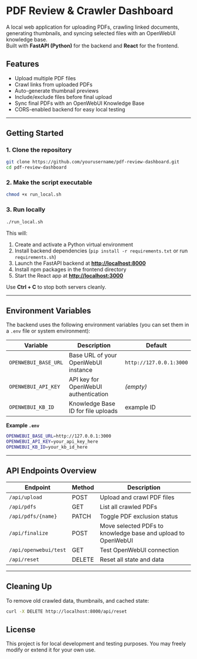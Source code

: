 # PDF Review & Crawler Dashboard

A local web application for uploading PDFs, crawling linked documents, generating thumbnails, and syncing selected files with an OpenWebUI knowledge base.  
Built with **FastAPI (Python)** for the backend and **React** for the frontend.


## Features
- Upload multiple PDF files  
- Crawl links from uploaded PDFs  
- Auto-generate thumbnail previews  
- Include/exclude files before final upload  
- Sync final PDFs with an OpenWebUI Knowledge Base  
- CORS-enabled backend for easy local testing  

---

## Getting Started

### 1. Clone the repository
```bash
git clone https://github.com/yourusername/pdf-review-dashboard.git
cd pdf-review-dashboard
````

### 2. Make the script executable

```bash
chmod +x run_local.sh
```

### 3. Run locally

```bash
./run_local.sh
```

This will:

1. Create and activate a Python virtual environment
2. Install backend dependencies (`pip install -r requirements.txt` or run `requirements.sh`)
3. Launch the FastAPI backend at **[http://localhost:8000](http://localhost:8000)**
4. Install npm packages in the frontend directory
5. Start the React app at **[http://localhost:3000](http://localhost:3000)**

Use **Ctrl + C** to stop both servers cleanly.

---

## Environment Variables

The backend uses the following environment variables (you can set them in a `.env` file or system environment):

| Variable             | Description                          | Default                 |
| -------------------- | ------------------------------------ | ----------------------- |
| `OPENWEBUI_BASE_URL` | Base URL of your OpenWebUI instance  | `http://127.0.0.1:3000` |
| `OPENWEBUI_API_KEY`  | API key for OpenWebUI authentication | *(empty)*               |
| `OPENWEBUI_KB_ID`    | Knowledge Base ID for file uploads   | example ID              |

**Example `.env`**

```bash
OPENWEBUI_BASE_URL=http://127.0.0.1:3000
OPENWEBUI_API_KEY=your_api_key_here
OPENWEBUI_KB_ID=your_kb_id_here
```

---

## API Endpoints Overview

| Endpoint              | Method | Description                                                  |
| --------------------- | ------ | ------------------------------------------------------------ |
| `/api/upload`         | POST   | Upload and crawl PDF files                                   |
| `/api/pdfs`           | GET    | List all crawled PDFs                                        |
| `/api/pdfs/{name}`    | PATCH  | Toggle PDF exclusion status                                  |
| `/api/finalize`       | POST   | Move selected PDFs to knowledge base and upload to OpenWebUI |
| `/api/openwebui/test` | GET    | Test OpenWebUI connection                                    |
| `/api/reset`          | DELETE | Reset all state and data                                     |

---

## Cleaning Up

To remove old crawled data, thumbnails, and cached state:

```bash
curl -X DELETE http://localhost:8000/api/reset
```


## License

This project is for local development and testing purposes. You may freely modify or extend it for your own use.
